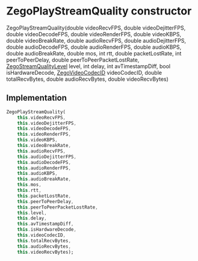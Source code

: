


# ZegoPlayStreamQuality constructor







ZegoPlayStreamQuality(double videoRecvFPS, double videoDejitterFPS, double videoDecodeFPS, double videoRenderFPS, double videoKBPS, double videoBreakRate, double audioRecvFPS, double audioDejitterFPS, double audioDecodeFPS, double audioRenderFPS, double audioKBPS, double audioBreakRate, double mos, int rtt, double packetLostRate, int peerToPeerDelay, double peerToPeerPacketLostRate, [ZegoStreamQualityLevel](../../zego_uikit_prebuilt_live_audio_room/ZegoStreamQualityLevel.md) level, int delay, int avTimestampDiff, bool isHardwareDecode, [ZegoVideoCodecID](../../zego_uikit_prebuilt_live_audio_room/ZegoVideoCodecID.md) videoCodecID, double totalRecvBytes, double audioRecvBytes, double videoRecvBytes)





## Implementation

```dart
ZegoPlayStreamQuality(
    this.videoRecvFPS,
    this.videoDejitterFPS,
    this.videoDecodeFPS,
    this.videoRenderFPS,
    this.videoKBPS,
    this.videoBreakRate,
    this.audioRecvFPS,
    this.audioDejitterFPS,
    this.audioDecodeFPS,
    this.audioRenderFPS,
    this.audioKBPS,
    this.audioBreakRate,
    this.mos,
    this.rtt,
    this.packetLostRate,
    this.peerToPeerDelay,
    this.peerToPeerPacketLostRate,
    this.level,
    this.delay,
    this.avTimestampDiff,
    this.isHardwareDecode,
    this.videoCodecID,
    this.totalRecvBytes,
    this.audioRecvBytes,
    this.videoRecvBytes);
```







